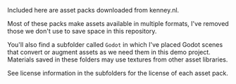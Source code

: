 Included here are asset packs downloaded from kenney.nl. 

Most of these packs make assets available in multiple formats, I've removed those we don't use to save space in this repository.

You'll also find a subfolder called `Godot` in which I've placed Godot scenes that convert or augment assets as we need them in this demo project.
Materials saved in these folders may use textures from other asset libraries.

See license information in the subfolders for the license of each asset pack.